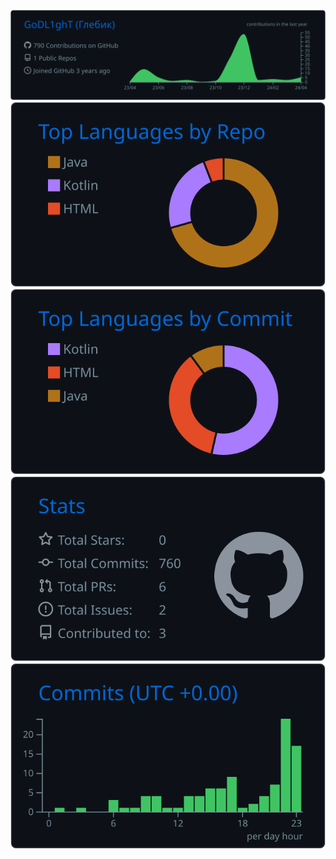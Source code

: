 
[![](https://raw.githubusercontent.com/GoDL1ghT/GoDL1ghT/master/profile-summary-card-output/github_dark/0-profile-details.svg)](https://github.com/vn7n24fzkq/github-profile-summary-cards)
[![](https://raw.githubusercontent.com/GoDL1ghT/GoDL1ghT/master/profile-summary-card-output/github_dark/1-repos-per-language.svg)](https://github.com/vn7n24fzkq/github-profile-summary-cards) [![](https://raw.githubusercontent.com/GoDL1ghT/GoDL1ghT/master/profile-summary-card-output/github_dark/2-most-commit-language.svg)](https://github.com/vn7n24fzkq/github-profile-summary-cards)
[![](https://raw.githubusercontent.com/GoDL1ghT/GoDL1ghT/master/profile-summary-card-output/github_dark/3-stats.svg)](https://github.com/vn7n24fzkq/github-profile-summary-cards) [![](https://raw.githubusercontent.com/GoDL1ghT/GoDL1ghT/master/profile-summary-card-output/github_dark/4-productive-time.svg)](https://github.com/vn7n24fzkq/github-profile-summary-cards)

